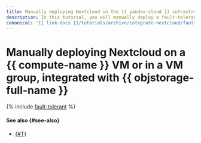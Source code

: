 ```yaml
---
title: Manually deploying Nextcloud in the {{ yandex-cloud }} infrastructure
description: In this tutorial, you will manually deploy a fault-tolerant {{ yandex-cloud }} infrastructure that runs Nextcloud integrated with {{ objstorage-name }}.
canonical: '{{ link-docs }}/tutorials/archive/integrate-nextcloud/fault-tolerant'
---
```


# Manually deploying Nextcloud on a {{ compute-name }} VM or in a VM group, integrated with {{ objstorage-full-name }}

{% include [fault-tolerant](../../../_tutorials/archive/integrate-nextcloud/fault-tolerant.md) %}

#### See also {#see-also}

* [{#T}](./coi-based.md)